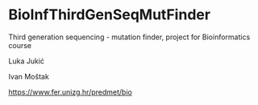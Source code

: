 # BioInfThirdGenSeqMutFinder
Third generation sequencing - mutation finder, project for Bioinformatics course


Luka Jukić

Ivan Moštak

https://www.fer.unizg.hr/predmet/bio
